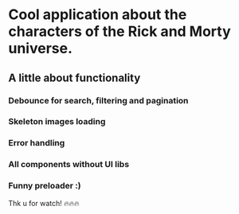 # Cool application about the characters of the Rick and Morty universe.

## A little about functionality

### Debounce for search, filtering and pagination
### Skeleton images loading
### Error handling
### All components without UI libs
### Funny preloader :)

Thk u for watch! 🔥🔥🔥
